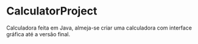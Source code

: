 # CalculatorProject
Calculadora feita em Java, almeja-se criar uma calculadora com interface gráfica até a versão final.
